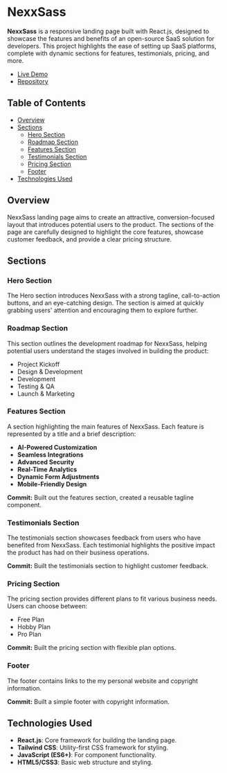 # NexxSass

**NexxSass** is a responsive landing page built with React.js, designed to showcase the features and benefits of an open-source SaaS solution for developers. This project highlights the ease of setting up SaaS platforms, complete with dynamic sections for features, testimonials, pricing, and more.

- [Live Demo](https://nexxsass.vercel.app/)
- [Repository](https://github.com/FinzyPHINZY/nexxsass)

## Table of Contents

- [Overview](#overview)
- [Sections](#sections)
  - [Hero Section](#hero-section)
  - [Roadmap Section](#roadmap-section)
  - [Features Section](#features-section)
  - [Testimonials Section](#testimonials-section)
  - [Pricing Section](#pricing-section)
  - [Footer](#footer)
- [Technologies Used](#technologies-used)

## Overview

NexxSass landing page aims to create an attractive, conversion-focused layout that introduces potential users to the product. The sections of the page are carefully designed to highlight the core features, showcase customer feedback, and provide a clear pricing structure.

## Sections

### Hero Section

The Hero section introduces NexxSass with a strong tagline, call-to-action buttons, and an eye-catching design. The section is aimed at quickly grabbing users' attention and encouraging them to explore further.

### Roadmap Section

This section outlines the development roadmap for NexxSass, helping potential users understand the stages involved in building the product:

- Project Kickoff
- Design & Development
- Development
- Testing & QA
- Launch & Marketing

### Features Section

A section highlighting the main features of NexxSass. Each feature is represented by a title and a brief description:

- **AI-Powered Customization**
- **Seamless Integrations**
- **Advanced Security**
- **Real-Time Analytics**
- **Dynamic Form Adjustments**
- **Mobile-Friendly Design**

**Commit:** Built out the features section, created a reusable tagline component.

### Testimonials Section

The testimonials section showcases feedback from users who have benefited from NexxSass. Each testimonial highlights the positive impact the product has had on their business operations.

**Commit:** Built the testimonials section to highlight customer feedback.

### Pricing Section

The pricing section provides different plans to fit various business needs. Users can choose between:

- Free Plan
- Hobby Plan
- Pro Plan

**Commit:** Built the pricing section with flexible plan options.

### Footer

The footer contains links to the my personal website and copyright information.

**Commit:** Built a simple footer with copyright information.

## Technologies Used

- **React.js**: Core framework for building the landing page.
- **Tailwind CSS**: Utility-first CSS framework for styling.
- **JavaScript (ES6+)**: For component functionality.
- **HTML5/CSS3**: Basic web structure and styling.
